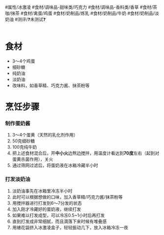 #属性/冰激凌
#食材/调味品-甜味类/巧克力 #食材/调味品-香料类/香草 #食材/茶咖/抹茶 #食材/禽蛋/鸡蛋 #食材/奶制品/炼乳 #食材/奶制品/牛奶 #食材/奶制品/淡奶油 
#测评/❓未测试❓

```toc
```

# 食材
- 3～4个鸡蛋
- 细砂糖
- 纯奶油
- 淡奶油
- 改味料，如香草精、巧克力酱、抹茶粉等

# 烹饪步骤
### 制作蛋奶酱
 1. 3～4个蛋黄（天然的乳化剂作用）
 2. 50克细砂糖
 3. 100克纯牛奶
 4. 把上述食材混合后，开**中小火**边熬边搅拌，用温度计看达到**70度**左右（起到对蛋黄杀菌作用），关火
 5. 通过筛网过滤后，将蛋奶液在冰箱冷藏半小时
### 打发淡奶油
1. 淡奶油事先在冰箱里冷冻半小时
2. 此时可以根据想做的口味，加入香草精/巧克力酱/抹茶粉等
3. 用搅拌器进行打发到6～7分发的状态
4. 加入刚才冷藏好的蛋奶液，继续打发
5. 如果难以打发成型，可以冷冻0.5~1小时后再打发
6. 直到打发成非常细腻，而且滴落下来时候有堆叠感
7. 用裱花袋挤入冰激凌盒子，轻轻振动几下，放入冰箱冷冻一夜